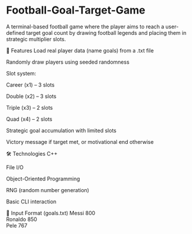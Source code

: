 # Football-Goal-Target-Game
A terminal-based football game where the player aims to reach a user-defined target goal count by drawing football legends and placing them in strategic multiplier slots.

🎯 Features
Load real player data (name goals) from a .txt file

Randomly draw players using seeded randomness

Slot system:

Career (x1) – 3 slots

Double (x2) – 3 slots

Triple (x3) – 2 slots

Quad (x4) – 2 slots

Strategic goal accumulation with limited slots

Victory message if target met, or motivational end otherwise

🛠️ Technologies
C++

File I/O

Object-Oriented Programming

RNG (random number generation)

Basic CLI interaction

📁 Input Format (goals.txt) 
Messi 800  
Ronaldo 850  
Pele 767  
